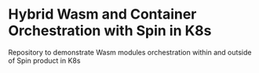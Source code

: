 # Hybrid Wasm and Container Orchestration with Spin in K8s
Repository to demonstrate Wasm modules orchestration within and outside of Spin product in K8s
